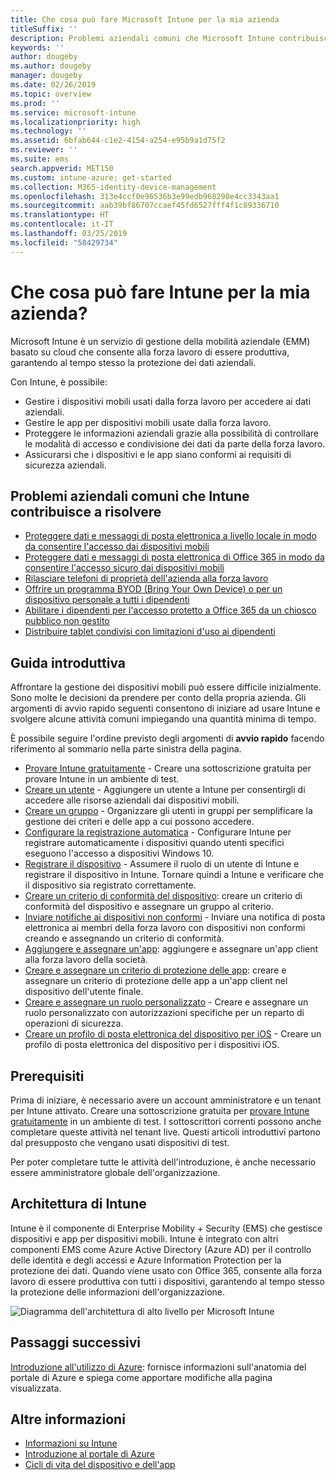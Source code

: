 ```yaml
---
title: Che cosa può fare Microsoft Intune per la mia azienda
titleSuffix: ''
description: Problemi aziendali comuni che Microsoft Intune contribuisce a risolvere.
keywords: ''
author: dougeby
ms.author: dougeby
manager: dougeby
ms.date: 02/26/2019
ms.topic: overview
ms.prod: ''
ms.service: microsoft-intune
ms.localizationpriority: high
ms.technology: ''
ms.assetid: 6bfab644-c1e2-4154-a254-e95b9a1d75f2
ms.reviewer: ''
ms.suite: ems
search.appverid: MET150
ms.custom: intune-azure; get-started
ms.collection: M365-identity-device-management
ms.openlocfilehash: 313e4ccf0e96536b3e99edb968298e4cc3343aa1
ms.sourcegitcommit: aab39bf86707ccaef45fd6527fff4f1c89336710
ms.translationtype: HT
ms.contentlocale: it-IT
ms.lasthandoff: 03/25/2019
ms.locfileid: "58429734"
---
```

# <a name="what-can-intune-do-for-my-company"></a>Che cosa può fare Intune per la mia azienda?
Microsoft Intune è un servizio di gestione della mobilità aziendale (EMM) basato su cloud che consente alla forza lavoro di essere produttiva, garantendo al tempo stesso la protezione dei dati aziendali.

Con Intune, è possibile:

- Gestire i dispositivi mobili usati dalla forza lavoro per accedere ai dati aziendali.
- Gestire le app per dispositivi mobili usate dalla forza lavoro.
- Proteggere le informazioni aziendali grazie alla possibilità di controllare le modalità di accesso e condivisione dei dati da parte della forza lavoro.
- Assicurarsi che i dispositivi e le app siano conformi ai requisiti di sicurezza aziendali.

## <a name="common-business-problems-that-intune-helps-solve"></a>Problemi aziendali comuni che Intune contribuisce a risolvere

* [Proteggere dati e messaggi di posta elettronica a livello locale in modo da consentire l'accesso dai dispositivi mobili](common-scenarios.md#protecting-your-on-premises-email-and-data-so-it-can-be-safely-accessed-by-mobile-devices)
* [Proteggere dati e messaggi di posta elettronica di Office 365 in modo da consentire l'accesso sicuro dai dispositivi mobili](common-scenarios.md#protecting-your-office-365-email-and-data-so-it-can-be-safely-accessed-by-mobile-devices)
* [Rilasciare telefoni di proprietà dell'azienda alla forza lavoro](common-scenarios.md#issue-corporate-owned-phones-to-your-employees)
* [Offrire un programma BYOD (Bring Your Own Device) o per un dispositivo personale a tutti i dipendenti](common-scenarios.md#offer-a-bring-your-own-device-program-to-all-employees)
* [Abilitare i dipendenti per l'accesso protetto a Office 365 da un chiosco pubblico non gestito](common-scenarios.md#enable-your-employees-to-securely-access-office-365-from-an-unmanaged-public-kiosk)
* [Distribuire tablet condivisi con limitazioni d'uso ai dipendenti](common-scenarios.md#issue-limited-use-shared-tablets-to-your-employees)

## <a name="quickstarts"></a>Guida introduttiva

Affrontare la gestione dei dispositivi mobili può essere difficile inizialmente. Sono molte le decisioni da prendere per conto della propria azienda. Gli argomenti di avvio rapido seguenti consentono di iniziare ad usare Intune e svolgere alcune attività comuni impiegando una quantità minima di tempo.

È possibile seguire l'ordine previsto degli argomenti di **avvio rapido** facendo riferimento al sommario nella parte sinistra della pagina.

- [Provare Intune gratuitamente](free-trial-sign-up.md) - Creare una sottoscrizione gratuita per provare Intune in un ambiente di test.    
- [Creare un utente](quickstart-create-user.md) - Aggiungere un utente a Intune per consentirgli di accedere alle risorse aziendali dai dispositivi mobili.
- [Creare un gruppo](quickstart-create-group.md) - Organizzare gli utenti in gruppi per semplificare la gestione dei criteri e delle app a cui possono accedere.
- [Configurare la registrazione automatica](quickstart-setup-auto-enrollment.md) - Configurare Intune per registrare automaticamente i dispositivi quando utenti specifici eseguono l'accesso a dispositivi Windows 10.
- [Registrare il dispositivo](quickstart-enroll-windows-device.md) - Assumere il ruolo di un utente di Intune e registrare il dispositivo in Intune. Tornare quindi a Intune e verificare che il dispositivo sia registrato correttamente.
- [Creare un criterio di conformità del dispositivo](quickstart-set-password-length-android.md): creare un criterio di conformità del dispositivo e assegnare un gruppo al criterio.
- [Inviare notifiche ai dispositivi non conformi](quickstart-send-notification.md) - Inviare una notifica di posta elettronica ai membri della forza lavoro con dispositivi non conformi creando e assegnando un criterio di conformità.
- [Aggiungere e assegnare un'app](quickstart-add-assign-app.md): aggiungere e assegnare un'app client alla forza lavoro della società.
- [Creare e assegnare un criterio di protezione delle app](quickstart-create-assign-app-policy.md): creare e assegnare un criterio di protezione delle app a un'app client nel dispositivo dell'utente finale.
- [Creare e assegnare un ruolo personalizzato](quickstart-create-custom-role.md) - Creare e assegnare un ruolo personalizzato con autorizzazioni specifiche per un reparto di operazioni di sicurezza. 
- [Creare un profilo di posta elettronica del dispositivo per iOS](quickstart-email-profile.md) - Creare un profilo di posta elettronica del dispositivo per i dispositivi iOS.

## <a name="prerequisites"></a>Prerequisiti

Prima di iniziare, è necessario avere un account amministratore e un tenant per Intune attivato. Creare una sottoscrizione gratuita per [provare Intune gratuitamente](free-trial-sign-up.md) in un ambiente di test. I sottoscrittori correnti possono anche completare queste attività nel tenant live. Questi articoli introduttivi partono dal presupposto che vengano usati dispositivi di test.

Per poter completare tutte le attività dell'introduzione, è anche necessario essere amministratore globale dell'organizzazione.

## <a name="intune-architecture"></a>Architettura di Intune

Intune è il componente di Enterprise Mobility + Security (EMS) che gestisce dispositivi e app per dispositivi mobili. Intune è integrato con altri componenti EMS come Azure Active Directory (Azure AD) per il controllo delle identità e degli accessi e Azure Information Protection per la protezione dei dati. Quando viene usato con Office 365, consente alla forza lavoro di essere produttiva con tutti i dispositivi, garantendo al tempo stesso la protezione delle informazioni dell'organizzazione.

![Diagramma dell'architettura di alto livello per Microsoft Intune](/intune/media/intunearchitecture.svg)

## <a name="next-steps"></a>Passaggi successivi

[Introduzione all'utilizzo di Azure](get-started-azure.md): fornisce informazioni sull'anatomia del portale di Azure e spiega come apportare modifiche alla pagina visualizzata.

## <a name="learn-more"></a>Altre informazioni

* [Informazioni su Intune](introduction-intune.md)
* [Introduzione al portale di Azure](what-is-intune.md)
* [Cicli di vita del dispositivo e dell'app](introduction-device-app-lifecycles.md)
